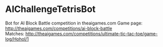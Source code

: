 # AIChallengeTetrisBot
Bot for AI Block Battle competition in theaigames.com
Game page: http://theaigames.com/competitions/ai-block-battle  
Matches: http://theaigames.com/competitions/ultimate-tic-tac-toe/game-log/Hohol/1
